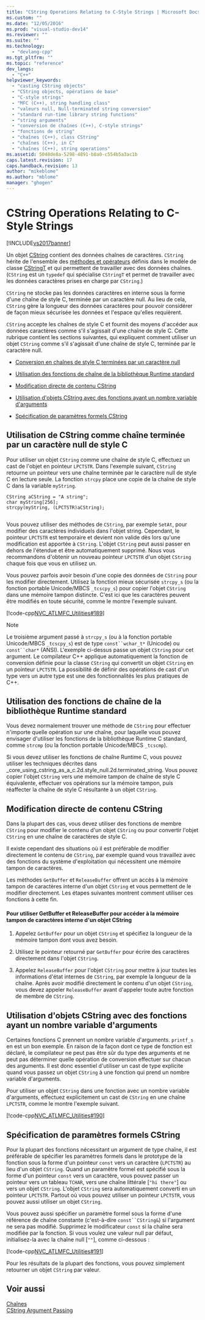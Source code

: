 ```yaml
---
title: "CString Operations Relating to C-Style Strings | Microsoft Docs"
ms.custom: ""
ms.date: "12/05/2016"
ms.prod: "visual-studio-dev14"
ms.reviewer: ""
ms.suite: ""
ms.technology: 
  - "devlang-cpp"
ms.tgt_pltfrm: ""
ms.topic: "reference"
dev_langs: 
  - "C++"
helpviewer_keywords: 
  - "casting CString objects"
  - "CString objects, opérations de base"
  - "C-style strings"
  - "MFC (C++), string handling class"
  - "valeurs null, Null-terminated string conversion"
  - "standard run-time library string functions"
  - "string arguments"
  - "conversion de chaînes (C++), C-style strings"
  - "fonctions de string"
  - "chaînes (C++), class CString"
  - "chaînes (C++), in C"
  - "chaînes (C++), string operations"
ms.assetid: 5048de8a-5298-4891-b8a0-c554b5a3ac1b
caps.latest.revision: 17
caps.handback.revision: 13
author: "mikeblome"
ms.author: "mblome"
manager: "ghogen"
---
```

# CString Operations Relating to C-Style Strings
[!INCLUDE[vs2017banner](../assembler/inline/includes/vs2017banner.md)]

Un objet [CString](../atl-mfc-shared/using-cstring.md) contient des données chaînes de caractères.  `CString` hérite de l'ensemble des [méthodes et opérateurs](../atl-mfc-shared/reference/cstringt-class.md) définis dans le modèle de classe [CStringT](../atl-mfc-shared/reference/cstringt-class.md) et qui permettent de travailler avec des données chaînes.  \(`CString` est un `typedef` qui spécialise `CStringT` et permet de travailler avec les données caractères prises en charge par `CString`.\)  
  
 `CString` ne stocke pas les données caractères en interne sous la forme d'une chaîne de style C, terminée par un caractère null.  Au lieu de cela, `CString` gère la longueur des données caractères pour pouvoir considérer de façon mieux sécurisée les données et l'espace qu'elles requièrent.  
  
 `CString` accepte les chaînes de style C et fournit des moyens d'accéder aux données caractères comme s'il s'agissait d'une chaîne de style C.  Cette rubrique contient les sections suivantes, qui expliquent comment utiliser un objet `CString` comme s'il s'agissait d'une chaîne de style C, terminée par le caractère null.  
  
-   [Conversion en chaînes de style C terminées par un caractère null](#_core_using_cstring_as_a_c.2d.style_null.2d.terminated_string)  
  
-   [Utilisation des fonctions de chaîne de la bibliothèque Runtime standard](#_core_working_with_standard_run.2d.time_library_string_functions)  
  
-   [Modification directe de contenu CString](#_core_modifying_cstring_contents_directly)  
  
-   [Utilisation d'objets CString avec des fonctions ayant un nombre variable d'arguments](#_core_using_cstring_objects_with_variable_argument_functions)  
  
-   [Spécification de paramètres formels CString](#_core_specifying_cstring_formal_parameters)  
  
##  <a name="_core_using_cstring_as_a_c.2d.style_null.2d.terminated_string"></a> Utilisation de CString comme chaîne terminée par un caractère null de style C  
 Pour utiliser un objet `CString` comme une chaîne de style C, effectuez un cast de l'objet en pointeur `LPCTSTR`.  Dans l'exemple suivant, `CString` retourne un pointeur vers une chaîne terminée par le caractère null de style C en lecture seule.  La fonction `strcpy` place une copie de la chaîne de style C dans la variable `myString`.  
  
```  
CString aCString = "A string";  
char myString[256];  
strcpy(myString, (LPCTSTR)aCString);  
  
```  
  
 Vous pouvez utiliser des méthodes de `CString`, par exemple `SetAt`, pour modifier des caractères individuels dans l'objet string.  Cependant, le pointeur `LPCTSTR` est temporaire et devient non valide dès lors qu'une modification est apportée à `CString`.  L'objet `CString` peut aussi passer en dehors de l'étendue et être automatiquement supprimé.  Nous vous recommandons d'obtenir un nouveau pointeur `LPCTSTR` d'un objet `CString` chaque fois que vous en utilisez un.  
  
 Vous pouvez parfois avoir besoin d'une copie des données de `CString` pour les modifier directement.  Utilisez la fonction mieux sécurisée `strcpy_s` \(ou la fonction portable Unicode\/MBCS `_tcscpy_s`\) pour copier l'objet `CString` dans une mémoire tampon distincte.  C'est ici que les caractères peuvent être modifiés en toute sécurité, comme le montre l'exemple suivant.  
  
 [!code-cpp[NVC_ATLMFC_Utilities#189](../atl-mfc-shared/codesnippet/CPP/cstring-operations-relating-to-c-style-strings_1.cpp)]  
  
> [!NOTE]
>  Le troisième argument passé à `strcpy_s` \(ou à la fonction portable Unicode\/MBCS `_tcscpy_s`\) est de type `const``wchar_t*` \(Unicode\) ou `const``char*` \(ANSI\).  L'exemple ci\-dessus passe un objet `CString` pour cet argument.  Le compilateur C\+\+ applique automatiquement la fonction de conversion définie pour la classe `CString` qui convertit un objet `CString` en un pointeur `LPCTSTR`.  La possibilité de définir des opérations de cast d'un type vers un autre type est une des fonctionnalités les plus pratiques de C\+\+.  
  
##  <a name="_core_working_with_standard_run.2d.time_library_string_functions"></a> Utilisation des fonctions de chaîne de la bibliothèque Runtime standard  
 Vous devez normalement trouver une méthode de `CString` pour effectuer n'importe quelle opération sur une chaîne, pour laquelle vous pouvez envisager d'utiliser les fonctions de la bibliothèque Runtime C standard, comme `strcmp` \(ou la fonction portable Unicode\/MBCS `_tcscmp`\).  
  
 Si vous devez utiliser les fonctions de chaîne Runtime C, vous pouvez utiliser les techniques décrites dans \_core\_using\_cstring\_as\_a\_c.2d.style\_null.2d.terminated\_string.  Vous pouvez copier l'objet `CString` vers une mémoire tampon de chaîne de style C équivalente, effectuer vos opérations sur la mémoire tampon, puis réaffecter la chaîne de style C résultante à un objet `CString`.  
  
##  <a name="_core_modifying_cstring_contents_directly"></a> Modification directe de contenu CString  
 Dans la plupart des cas, vous devez utiliser des fonctions de membre `CString` pour modifier le contenu d'un objet `CString` ou pour convertir l'objet `CString` en une chaîne de caractères de style C.  
  
 Il existe cependant des situations où il est préférable de modifier directement le contenu de `CString`, par exemple quand vous travaillez avec des fonctions du système d'exploitation qui nécessitent une mémoire tampon de caractères.  
  
 Les méthodes `GetBuffer` et `ReleaseBuffer` offrent un accès à la mémoire tampon de caractères interne d'un objet `CString` et vous permettent de le modifier directement.  Les étapes suivantes montrent comment utiliser ces fonctions à cette fin.  
  
#### Pour utiliser GetBuffer et ReleaseBuffer pour accéder à la mémoire tampon de caractères interne d'un objet CString  
  
1.  Appelez `GetBuffer` pour un objet `CString` et spécifiez la longueur de la mémoire tampon dont vous avez besoin.  
  
2.  Utilisez le pointeur retourné par `GetBuffer` pour écrire des caractères directement dans l'objet `CString`.  
  
3.  Appelez `ReleaseBuffer` pour l'objet `CString` pour mettre à jour toutes les informations d'état internes de `CString`, par exemple la longueur de la chaîne.  Après avoir modifié directement le contenu d'un objet `CString`, vous devez appeler `ReleaseBuffer` avant d'appeler toute autre fonction de membre de `CString`.  
  
##  <a name="_core_using_cstring_objects_with_variable_argument_functions"></a> Utilisation d'objets CString avec des fonctions ayant un nombre variable d'arguments  
 Certaines fonctions C prennent un nombre variable d'arguments.  `printf_s` en est un bon exemple.  En raison de la façon dont ce type de fonction est déclaré, le compilateur ne peut pas être sûr du type des arguments et ne peut pas déterminer quelle opération de conversion effectuer sur chacun des arguments.  Il est donc essentiel d'utiliser un cast de type explicite quand vous passez un objet `CString` à une fonction qui prend un nombre variable d'arguments.  
  
 Pour utiliser un objet `CString` dans une fonction avec un nombre variable d'arguments, effectuez explicitement un cast de `CString` en une chaîne `LPCTSTR`, comme le montre l'exemple suivant.  
  
 [!code-cpp[NVC_ATLMFC_Utilities#190](../atl-mfc-shared/codesnippet/CPP/cstring-operations-relating-to-c-style-strings_2.cpp)]  
  
##  <a name="_core_specifying_cstring_formal_parameters"></a> Spécification de paramètres formels CString  
 Pour la plupart des fonctions nécessitant un argument de type chaîne, il est préférable de spécifier les paramètres formels dans le prototype de la fonction sous la forme d'un pointeur `const` vers un caractère \(`LPCTSTR`\) au lieu d'un objet `CString`.  Quand un paramètre formel est spécifié sous la forme d'un pointeur `const` vers un caractère, vous pouvez passer un pointeur vers un tableau `TCHAR`, vers une chaîne littérale \[`"hi there"`\] ou vers un objet `CString`.  L'objet `CString` sera automatiquement converti en un pointeur `LPCTSTR`.  Partout où vous pouvez utiliser un pointeur `LPCTSTR`, vous pouvez aussi utiliser un objet `CString`.  
  
 Vous pouvez aussi spécifier un paramètre formel sous la forme d'une référence de chaîne constante \(c'est\-à\-dire `const``CString&`\) si l'argument ne sera pas modifié.  Supprimez le modificateur `const` si la chaîne sera modifiée par la fonction.  Si vous voulez une valeur null par défaut, initialisez\-la avec la chaîne null \[`""`\], comme ci\-dessous :  
  
 [!code-cpp[NVC_ATLMFC_Utilities#191](../atl-mfc-shared/codesnippet/CPP/cstring-operations-relating-to-c-style-strings_3.cpp)]  
  
 Pour les résultats de la plupart des fonctions, vous pouvez simplement retourner un objet `CString` par valeur.  
  
## Voir aussi  
 [Chaînes](../atl-mfc-shared/strings-atl-mfc.md)   
 [CString Argument Passing](../atl-mfc-shared/cstring-argument-passing.md)